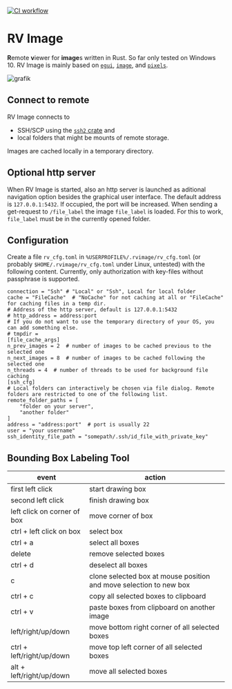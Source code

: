 [![CI workflow](https://github.com/bertiqwerty/rvimage/actions/workflows/rust.yml/badge.svg)](https://github.com/bertiqwerty/rvimage)
# RV Image
**R**emote **v**iewer for **image**s written in Rust. So far only tested on Windows 10. RV Image is mainly based on [`egui`](https://crates.io/crates/egui), [`image`](https://crates.io/crates/image), and [`pixels`](https://crates.io/crates/pixels).


![grafik](https://user-images.githubusercontent.com/50267830/168975976-45ab6567-ef5e-41a8-8027-2ff210dfda3c.png)


## Connect to remote
RV Image connects to 

* SSH/SCP using the [`ssh2` crate](https://crates.io/crates/ssh2) and 
* local folders that might be mounts of remote storage. 

Images are cached locally in a temporary directory. 

## Optional http server 

When RV Image is started, also an http server is launched as aditional navigation option besides the graphical user interface. The default address is `127.0.0.1:5432`. If occupied, the port will be increased. When sending a
get-request to `/file_label` the image `file_label` is loaded. For this to work, `file_label` must
be in the currently opened folder. 

## Configuration
Create a file `rv_cfg.toml` in `%USERPROFILE%/.rvimage/rv_cfg.toml` (or probably `$HOME/.rvimage/rv_cfg.toml` under Linux, untested) with the following content. Currently, only authorization with key-files without passphrase is supported.
```
connection = "Ssh" # "Local" or "Ssh", Local for local folder
cache = "FileCache"  # "NoCache" for not caching at all or "FileCache" for caching files in a temp dir.
# Address of the http server, default is 127.0.0.1:5432
# http_address = address:port
# If you do not want to use the temporary directory of your OS, you can add something else.
# tmpdir = 
[file_cache_args]
n_prev_images = 2  # number of images to be cached previous to the selected one
n_next_images = 8  # number of images to be cached following the selected one
n_threads = 4  # number of threads to be used for background file caching
[ssh_cfg]             
# Local folders can interactively be chosen via file dialog. Remote folders are restricted to one of the following list. 
remote_folder_paths = [
    "folder on your server", 
    "another folder"
]
address = "address:port"  # port is usually 22
user = "your username"
ssh_identity_file_path = "somepath/.ssh/id_file_with_private_key"
```

## Bounding Box Labeling Tool
| event                       | action                                                             |
| --------------------------- | ------------------------------------------------------------------ |
| first left click            | start drawing box                                                  |
| second left click           | finish drawing box                                                 |
| left click on corner of box | move corner of box                                                 |
| ctrl + left click on box    | select box                                                         |
| ctrl + a                    | select all boxes                                                   |
| delete                      | remove selected boxes                                              |
| ctrl + d                    | deselect all boxes                                                 |
| c                           | clone selected box at mouse position and move selection to new box |
| ctrl + c                    | copy all selected boxes to clipboard                               |
| ctrl + v                    | paste boxes from clipboard on another image                        |
| left/right/up/down          | move bottom right corner of all selected boxes                     |
| ctrl + left/right/up/down   | move top left corner of all selected boxes                         |
| alt + left/right/up/down    | move all selected boxes                                            |